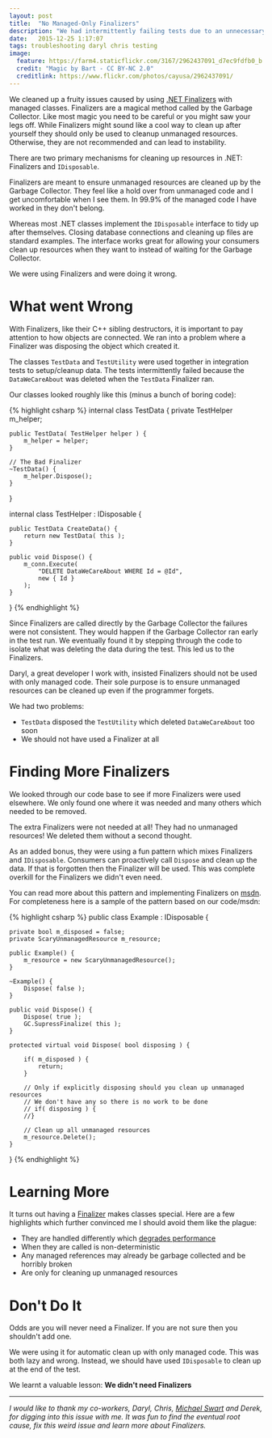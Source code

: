 ```yaml
---
layout: post
title:  "No Managed-Only Finalizers"
description: "We had intermittently failing tests due to an unnecessary Finalizer. It was only being used with managed code. We didn't need one, you probably don't either."
date:   2015-12-25 1:17:07
tags: troubleshooting daryl chris testing
image:
  feature: https://farm4.staticflickr.com/3167/2962437091_d7ec9fdfb0_b.jpg
  credit: "Magic by Bart - CC BY-NC 2.0"
  creditlink: https://www.flickr.com/photos/cayusa/2962437091/
---
```


We cleaned up a fruity issues caused by using [.NET Finalizers][object] with managed classes.
Finalizers are a magical method called by the Garbage Collector. Like most
magic you need to be careful or you might saw your legs off.
While Finalizers might sound like a cool way to clean up after yourself they should
 only be used to cleanup unmanaged resources. Otherwise, they are not recommended
and can lead to instability.

There are two primary mechanisms for cleaning up resources in .NET:
Finalizers and ``IDisposable``.

Finalizers are meant to ensure unmanaged resources are cleaned up by the
Garbage Collector. They feel like a hold over from unmanaged code and I get
uncomfortable when I see them. In 99.9% of the managed code I have worked in they
don't belong.

Whereas most .NET classes implement the ``IDisposable`` interface to tidy up
after themselves. Closing database connections and cleaning up files are
standard examples. The interface works great for allowing your consumers clean
up resources when they want to instead of waiting for the Garbage Collector.

We were using Finalizers and were doing it wrong.

What went Wrong
===============================================================================

With Finalizers, like their C++ sibling destructors, it is important to pay
attention to how objects are connected. We ran into a problem where a Finalizer
was disposing the object which created it.

The classes ``TestData`` and ``TestUtility`` were used together in integration
tests to setup/cleanup data. The tests intermittently failed because the
``DataWeCareAbout`` was deleted when the ``TestData`` Finalizer ran.

Our classes looked roughly like this (minus a bunch of boring code):

{% highlight csharp %}
internal class TestData {
    private TestHelper m_helper;

    public TestData( TestHelper helper ) {
        m_helper = helper;
    }

    // The Bad Finalizer
    ~TestData() {
        m_helper.Dispose();
    }
}

internal class TestHelper : IDisposable {

    public TestData CreateData() {
        return new TestData( this );
    }

    public void Dispose() {
        m_conn.Execute(
            "DELETE DataWeCareAbout WHERE Id = @Id",
            new { Id }
        );
    }

}
{% endhighlight %}

Since Finalizers are called directly by the Garbage Collector the failures
were not consistent. They would happen if the Garbage Collector ran early in
the test run. We eventually found it by stepping through the code to isolate
what was deleting the data during the test. This led us to the Finalizers.

Daryl, a great developer I work with, insisted Finalizers should not be used
with only managed code. Their sole purpose is to ensure unmanaged resources can
be cleaned up even if the programmer forgets.

We had two problems:

* ``TestData`` disposed the ``TestUtility`` which deleted ``DataWeCareAbout`` too soon
* We should not have used a Finalizer at all


Finding More Finalizers
===============================================================================

We looked through our code base to see if more Finalizers were used elsewhere. We
only found one where it was needed and many others which needed to be removed.

The extra Finalizers were not needed at all! They had no unmanaged resources!
We deleted them without a second thought.

As an added bonus, they were using a fun pattern which mixes Finalizers and ``IDisposable``.
Consumers can proactively call ``Dispose`` and clean up the data. If that is
forgotten then the Finalizer will be used. This was complete overkill for the Finalizers
we didn't even need.

You can read more about this pattern and implementing Finalizers on [msdn][impl].
For completeness here is a sample of the pattern based on our code/msdn:

{% highlight csharp %}
public class Example : IDisposable {

    private bool m_disposed = false;
    private ScaryUnmanagedResource m_resource;

    public Example() {
        m_resource = new ScaryUnmanagedResource();
    }

    ~Example() {
        Dispose( false );
    }

    public void Dispose() {
        Dispose( true );
        GC.SupressFinalize( this );
    }

    protected virtual void Dispose( bool disposing ) {

        if( m_disposed ) {
            return;
        }

        // Only if explicitly disposing should you clean up unmanaged resources
        // We don't have any so there is no work to be done
        // if( disposing ) {
        //}

        // Clean up all unmanaged resources
        m_resource.Delete();
    }

}
{% endhighlight %}

Learning More
===============================================================================

It turns out having a [Finalizer][object] makes classes special. Here are a few
highlights which further convinced me I should avoid them like the plague:

* They are handled differently which [degrades performance][perf]
* When they are called is non-deterministic
* Any managed references may already be garbage collected and be horribly broken
* Are only for cleaning up unmanaged resources

Don't Do It
===============================================================================

Odds are you will never need a Finalizer. If you are not sure then you shouldn't
add one.

We were using it for automatic clean up with only managed code. This
was both lazy and wrong. Instead, we should have used ``IDisposable`` to
clean up at the end of the test.

We learnt a valuable lesson: **We didn't need Finalizers**

<hr />

*I would like to thank my co-workers, Daryl, Chris, [Michael Swart][swart] and Derek,
for digging into this issue with me. It was fun to find the eventual root cause,
fix this weird issue and learn more about Finalizers.*

[object]: https://msdn.microsoft.com/en-us/library/system.object.finalize(v=vs.110).aspx
[perf]: https://msdn.microsoft.com/en-us/library/ms973837.aspx#dotnetgcbasics_topic5
[impl]: https://msdn.microsoft.com/library/b1yfkh5e(v=vs.100).aspx
[swart]:    http://michaeljswart.com
